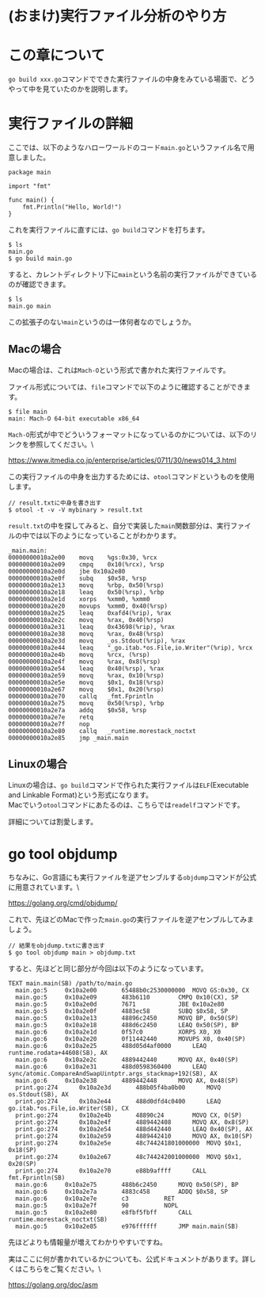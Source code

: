 # (おまけ)実行ファイル分析のやり方

# この章について

`go build xxx.go`コマンドでできた実行ファイルの中身をみている場面で、どうやって中を見ていたのかを説明します。

# 実行ファイルの詳細

ここでは、以下のようなハローワールドのコード`main.go`というファイル名で用意しました。


``` language-go
package main

import "fmt"

func main() {
    fmt.Println("Hello, World!")
}
```


これを実行ファイルに直すには、`go build`コマンドを打ちます。


``` language-bash
$ ls
main.go
$ go build main.go
```


すると、カレントディレクトリ下に`main`という名前の実行ファイルができているのが確認できます。


``` language-bash
$ ls
main.go main
```


この拡張子のない`main`というのは一体何者なのでしょうか。

## Macの場合

Macの場合は、これは`Mach-O`という形式で書かれた実行ファイルです。


ファイル形式については、`file`コマンドで以下のように確認することができます。


``` language-bash
$ file main
main: Mach-O 64-bit executable x86_64
```



`Mach-O`形式が中でどういうフォーマットになっているのかについては、以下のリンクを参照してください。\






<https://www.itmedia.co.jp/enterprise/articles/0711/30/news014_3.html>

この実行ファイルの中身を出力するためには、`otool`コマンドというものを使用します。


``` language-bash
// result.txtに中身を書き出す
$ otool -t -v -V mybinary > result.txt
```


`result.txt`の中を探してみると、自分で実装した`main`関数部分は、実行ファイルの中では以下のようになっていることがわかります。


    _main.main:
    00000000010a2e00    movq    %gs:0x30, %rcx
    00000000010a2e09    cmpq    0x10(%rcx), %rsp
    00000000010a2e0d    jbe 0x10a2e80
    00000000010a2e0f    subq    $0x58, %rsp
    00000000010a2e13    movq    %rbp, 0x50(%rsp)
    00000000010a2e18    leaq    0x50(%rsp), %rbp
    00000000010a2e1d    xorps   %xmm0, %xmm0
    00000000010a2e20    movups  %xmm0, 0x40(%rsp)
    00000000010a2e25    leaq    0xafd4(%rip), %rax
    00000000010a2e2c    movq    %rax, 0x40(%rsp)
    00000000010a2e31    leaq    0x43698(%rip), %rax
    00000000010a2e38    movq    %rax, 0x48(%rsp)
    00000000010a2e3d    movq    _os.Stdout(%rip), %rax
    00000000010a2e44    leaq    "_go.itab.*os.File,io.Writer"(%rip), %rcx
    00000000010a2e4b    movq    %rcx, (%rsp)
    00000000010a2e4f    movq    %rax, 0x8(%rsp)
    00000000010a2e54    leaq    0x40(%rsp), %rax
    00000000010a2e59    movq    %rax, 0x10(%rsp)
    00000000010a2e5e    movq    $0x1, 0x18(%rsp)
    00000000010a2e67    movq    $0x1, 0x20(%rsp)
    00000000010a2e70    callq   _fmt.Fprintln
    00000000010a2e75    movq    0x50(%rsp), %rbp
    00000000010a2e7a    addq    $0x58, %rsp
    00000000010a2e7e    retq
    00000000010a2e7f    nop
    00000000010a2e80    callq   _runtime.morestack_noctxt
    00000000010a2e85    jmp _main.main


## Linuxの場合

Linuxの場合は、`go build`コマンドで作られた実行ファイルは`ELF`(Executable
and Linkable Format)という形式になります。\
Macでいう`otool`コマンドにあたるのは、こちらでは`readelf`コマンドです。

詳細については割愛します。

# go tool objdump

ちなみに、Go言語にも実行ファイルを逆アセンブルする`objdump`コマンドが公式に用意されています。\






<https://golang.org/cmd/objdump/>

これで、先ほどのMacで作った`main.go`の実行ファイルを逆アセンブルしてみましょう。


``` language-bash
// 結果をobjdump.txtに書き出す
$ go tool objdump main > objdump.txt
```


すると、先ほどと同じ部分が今回は以下のようになっています。


    TEXT main.main(SB) /path/to/main.go
      main.go:5     0x10a2e00       65488b0c2530000000  MOVQ GS:0x30, CX                            
      main.go:5     0x10a2e09       483b6110        CMPQ 0x10(CX), SP                           
      main.go:5     0x10a2e0d       7671            JBE 0x10a2e80                               
      main.go:5     0x10a2e0f       4883ec58        SUBQ $0x58, SP                              
      main.go:5     0x10a2e13       48896c2450      MOVQ BP, 0x50(SP)                           
      main.go:5     0x10a2e18       488d6c2450      LEAQ 0x50(SP), BP                           
      main.go:6     0x10a2e1d       0f57c0          XORPS X0, X0                                
      main.go:6     0x10a2e20       0f11442440      MOVUPS X0, 0x40(SP)                         
      main.go:6     0x10a2e25       488d05d4af0000      LEAQ runtime.rodata+44608(SB), AX                   
      main.go:6     0x10a2e2c       4889442440      MOVQ AX, 0x40(SP)                           
      main.go:6     0x10a2e31       488d0598360400      LEAQ sync/atomic.CompareAndSwapUintptr.args_stackmap+192(SB), AX    
      main.go:6     0x10a2e38       4889442448      MOVQ AX, 0x48(SP)                           
      print.go:274      0x10a2e3d       488b05f4ba0b00      MOVQ os.Stdout(SB), AX                          
      print.go:274      0x10a2e44       488d0dfd4c0400      LEAQ go.itab.*os.File,io.Writer(SB), CX                 
      print.go:274      0x10a2e4b       48890c24        MOVQ CX, 0(SP)                              
      print.go:274      0x10a2e4f       4889442408      MOVQ AX, 0x8(SP)                            
      print.go:274      0x10a2e54       488d442440      LEAQ 0x40(SP), AX                           
      print.go:274      0x10a2e59       4889442410      MOVQ AX, 0x10(SP)                           
      print.go:274      0x10a2e5e       48c744241801000000  MOVQ $0x1, 0x18(SP)                         
      print.go:274      0x10a2e67       48c744242001000000  MOVQ $0x1, 0x20(SP)                         
      print.go:274      0x10a2e70       e88b9affff      CALL fmt.Fprintln(SB)                           
      main.go:6     0x10a2e75       488b6c2450      MOVQ 0x50(SP), BP                           
      main.go:6     0x10a2e7a       4883c458        ADDQ $0x58, SP                              
      main.go:6     0x10a2e7e       c3          RET                                 
      main.go:5     0x10a2e7f       90          NOPL                                    
      main.go:5     0x10a2e80       e8fbf5fbff      CALL runtime.morestack_noctxt(SB)                   
      main.go:5     0x10a2e85       e976ffffff      JMP main.main(SB)


先ほどよりも情報量が増えてわかりやすいですね。

実はここに何が書かれているかについても、公式ドキュメントがあります。詳しくはこちらをご覧ください。\






<https://golang.org/doc/asm>




